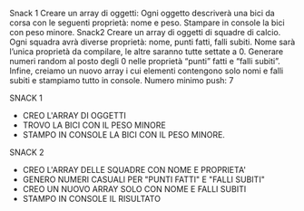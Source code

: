 Snack 1 Creare un array di oggetti: Ogni oggetto descriverà una bici da corsa con le seguenti proprietà: nome e peso. Stampare in console la bici con peso minore.
Snack2 Creare un array di oggetti di squadre di calcio. Ogni squadra avrà diverse proprietà: nome, punti fatti, falli subiti. Nome sarà l’unica proprietà da compilare, le altre saranno tutte settate a 0. Generare numeri random al posto degli 0 nelle proprietà “punti” fatti e “falli subiti”. Infine, creiamo un nuovo array i cui elementi contengono solo nomi e falli subiti e stampiamo tutto in console.
Numero minimo push: 7

SNACK 1 
- CREO L'ARRAY DI OGGETTI
- TROVO LA BICI CON IL PESO MINORE
- STAMPO IN CONSOLE LA BICI CON IL PESO MINORE.

SNACK 2
- CREO L'ARRAY DELLE SQUADRE CON NOME E PROPRIETA'
- GENERO NUMERI CASUALI PER "PUNTI FATTI" E "FALLI SUBITI"
- CREO UN NUOVO ARRAY SOLO CON NOME E FALLI SUBITI
- STAMPO IN CONSOLE IL RISULTATO